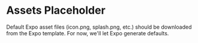 # Assets Placeholder

Default Expo asset files (icon.png, splash.png, etc.) should be downloaded from the Expo template.
For now, we'll let Expo generate defaults.
